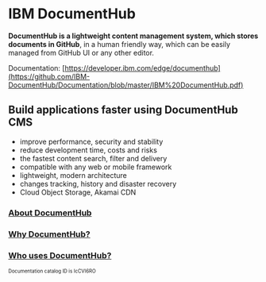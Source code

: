 # IBM DocumentHub


**DocumentHub is a lightweight content management system, which stores documents in GitHub**, in a human friendly way, which can be easily managed from GitHub UI or any other editor.

Documentation: [https://developer.ibm.com/edge/documenthub](https://github.com/IBM-DocumentHub/Documentation/blob/master/IBM%20DocumentHub.pdf)


## Build applications faster using DocumentHub CMS

- improve performance, security and stability
- reduce development time, costs and risks
- the fastest content search, filter and delivery
- compatible with any web or mobile framework
- lightweight, modern architecture
- changes tracking, history and disaster recovery
- Cloud Object Storage, Akamai CDN

### [About DocumentHub](https://github.com/IBM-DocumentHub/Documentation/blob/master/documentation%20en/01%20About%20DocumentHub.md)

### [Why DocumentHub?](https://github.com/IBM-DocumentHub/Documentation/blob/master/documentation%20en/01.10%20Why%20DocumentHub.md)

### [Who uses DocumentHub?](https://github.com/IBM-DocumentHub/Documentation/blob/master/documentation%20en/01.20%20Who%20uses%20DocumentHub.md)


<sub><sup>Documentation catalog ID is IcCVI6RO</sup></sub>
